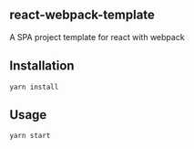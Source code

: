 ## react-webpack-template

A SPA project template for react with webpack

## Installation

`yarn install`

## Usage

`yarn start`

